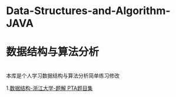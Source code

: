 # Data-Structures-and-Algorithm-JAVA
<h1>数据结构与算法分析</h1></br>
 本库是个人学习数据结构与算法分析简单练习修改
<body>
<p> 1.<a href="https://github.com/Zach-77/Data-Structures-and-Algorithm-JAVA/tree/master/%E6%95%B0%E6%8D%AE%E7%BB%93%E6%9E%84-%E6%B5%99%E6%B1%9F%E5%A4%A7%E5%AD%A6%E9%A2%98%E8%A7%A3 ">数据结构-浙江大学-题解       </a>
   <a href="https://pintia.cn/problem-sets/1169812488801005568/problems/type/7 ">PTA题目集 </a>
 </p>
</body>
